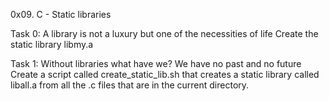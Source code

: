 0x09. C - Static libraries

Task 0: A library is not a luxury but one of the necessities of life
Create the static library libmy.a

Task 1: Without libraries what have we? We have no past and no future
Create a script called create_static_lib.sh that creates a static library called liball.a from all the .c files that are in the current directory.
